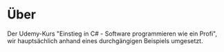 # Über

Der Udemy-Kurs "Einstieg in C# - Software programmieren wie ein Profi", wir hauptsächlich anhand eines durchgängigen Beispiels umgesetzt. 
